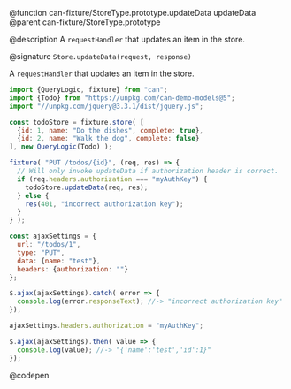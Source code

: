 @function can-fixture/StoreType.prototype.updateData updateData
@parent can-fixture/StoreType.prototype

@description A `requestHandler` that updates an item in the store.

@signature `Store.updateData(request, response)`

  A `requestHandler` that updates an item in the store.

  ```js
  import {QueryLogic, fixture} from "can";
  import {Todo} from "https://unpkg.com/can-demo-models@5";
  import "//unpkg.com/jquery@3.3.1/dist/jquery.js";

  const todoStore = fixture.store( [
    {id: 1, name: "Do the dishes", complete: true},
    {id: 2, name: "Walk the dog", complete: false}
  ], new QueryLogic(Todo) );

  fixture( "PUT /todos/{id}", (req, res) => {
    // Will only invoke updateData if authorization header is correct.
    if (req.headers.authorization === "myAuthKey") {
      todoStore.updateData(req, res);
    } else {
      res(401, "incorrect authorization key");
    }
  } );

  const ajaxSettings = {
    url: "/todos/1",
    type: "PUT",
    data: {name: "test"},
    headers: {authorization: ""}
  };

  $.ajax(ajaxSettings).catch( error => {
    console.log(error.responseText); //-> "incorrect authorization key"
  });

  ajaxSettings.headers.authorization = "myAuthKey";

  $.ajax(ajaxSettings).then( value => {
    console.log(value); //-> "{'name':'test','id':1}"
  });

  ```
  @codepen

